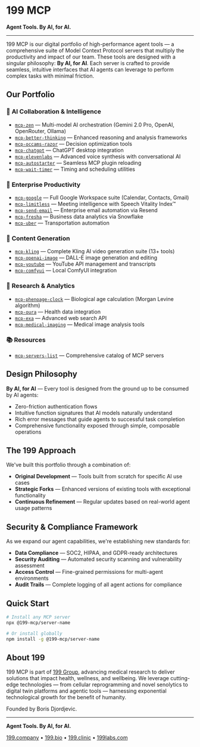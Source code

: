 # 199 MCP

**Agent Tools. By AI, for AI.**

---

199 MCP is our digital portfolio of high-performance agent tools — a comprehensive suite of Model Context Protocol servers that multiply the productivity and impact of our team. These tools are designed with a singular philosophy: **By AI, for AI**. Each server is crafted to provide seamless, intuitive interfaces that AI agents can leverage to perform complex tasks with minimal friction.

## Our Portfolio

### 🤖 **AI Collaboration & Intelligence**
- [`mcp-zen`](https://github.com/199-mcp/mcp-zen) — Multi-model AI orchestration (Gemini 2.0 Pro, OpenAI, OpenRouter, Ollama)
- [`mcp-better-thinking`](https://github.com/199-mcp/mcp-better-thinking) — Enhanced reasoning and analysis frameworks
- [`mcp-occams-razor`](https://github.com/199-mcp/mcp-occams-razor) — Decision optimization tools
- [`mcp-chatgpt`](https://github.com/199-mcp/mcp-chatgpt) — ChatGPT desktop integration
- [`mcp-elevenlabs`](https://github.com/199-mcp/mcp-elevenlabs) — Advanced voice synthesis with conversational AI
- [`mcp-autostarter`](https://github.com/199-mcp/mcp-autostarter) — Seamless MCP plugin reloading
- [`mcp-wait-timer`](https://github.com/199-mcp/mcp-wait-timer) — Timing and scheduling utilities

### 🏢 **Enterprise Productivity**
- [`mcp-google`](https://github.com/199-mcp/mcp-google) — Full Google Workspace suite (Calendar, Contacts, Gmail)
- [`mcp-limitless`](https://github.com/199-mcp/mcp-limitless) — Meeting intelligence with Speech Vitality Index™
- [`mcp-send-email`](https://github.com/199-mcp/mcp-send-email) — Enterprise email automation via Resend
- [`mcp-fresha`](https://github.com/199-mcp/mcp-fresha) — Business data analytics via Snowflake
- [`mcp-uber`](https://github.com/199-mcp/mcp-uber) — Transportation automation

### 🎨 **Content Generation**
- [`mcp-kling`](https://github.com/199-mcp/mcp-kling) — Complete Kling AI video generation suite (13+ tools)
- [`mcp-openai-image`](https://github.com/199-mcp/mcp-openai-image) — DALL-E image generation and editing
- [`mcp-youtube`](https://github.com/199-mcp/mcp-youtube) — YouTube API management and transcripts
- [`mcp-comfyui`](https://github.com/199-mcp/mcp-comfyui) — Local ComfyUI integration

### 🔬 **Research & Analytics**
- [`mcp-phenoage-clock`](https://github.com/199-mcp/mcp-phenoage-clock) — Biological age calculation (Morgan Levine algorithm)
- [`mcp-oura`](https://github.com/199-mcp/mcp-oura) — Health data integration
- [`mcp-exa`](https://github.com/199-mcp/mcp-exa) — Advanced web search API
- [`mcp-medical-imaging`](https://github.com/199-mcp/mcp-medical-imaging) — Medical image analysis tools

### 📚 **Resources**
- [`mcp-servers-list`](https://github.com/199-mcp/mcp-servers-list) — Comprehensive catalog of MCP servers

## Design Philosophy

**By AI, for AI** — Every tool is designed from the ground up to be consumed by AI agents:
- Zero-friction authentication flows
- Intuitive function signatures that AI models naturally understand
- Rich error messages that guide agents to successful task completion
- Comprehensive functionality exposed through simple, composable operations

## The 199 Approach

We've built this portfolio through a combination of:
- **Original Development** — Tools built from scratch for specific AI use cases
- **Strategic Forks** — Enhanced versions of existing tools with exceptional functionality
- **Continuous Refinement** — Regular updates based on real-world agent usage patterns

## Security & Compliance Framework

As we expand our agent capabilities, we're establishing new standards for:
- **Data Compliance** — SOC2, HIPAA, and GDPR-ready architectures
- **Security Auditing** — Automated security scanning and vulnerability assessment
- **Access Control** — Fine-grained permissions for multi-agent environments
- **Audit Trails** — Complete logging of all agent actions for compliance

## Quick Start

```bash
# Install any MCP server
npx @199-mcp/server-name

# Or install globally
npm install -g @199-mcp/server-name
```

## About 199

199 MCP is part of [199 Group](https://199.company), advancing medical research to deliver solutions that impact health, wellness, and wellbeing. We leverage cutting-edge technologies — from cellular reprogramming and novel senolytics to digital twin platforms and agentic tools — harnessing exponential technological growth for the benefit of humanity.

Founded by Boris Djordjevic.

---

**Agent Tools. By AI, for AI.**

[199.company](https://199.company) • [199.bio](https://199.bio) • [199.clinic](https://199.clinic) • [199labs.com](https://199labs.com)
